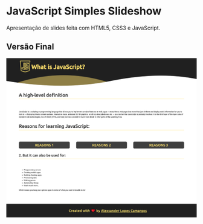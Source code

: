 # JavaScript Simples Slideshow

Apresentação de slides feita com HTML5, CSS3 e JavaScript.

## Versão Final

![](https://raw.githubusercontent.com/alexcamargos/LearningHTML_CSS_JS/master/simplesslideshow/assets/preview.png)